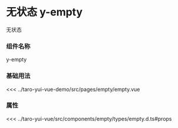 # 无状态 y-empty

无状态

### 组件名称

y-empty

### 基础用法

<ClientOnly>
  <demo-block url="/pages/empty/empty">
<<< ../taro-yui-vue-demo/src/pages/empty/empty.vue
  </demo-block>
</ClientOnly>

### 属性

<<< ../taro-yui-vue/src/components/empty/types/empty.d.ts#props
